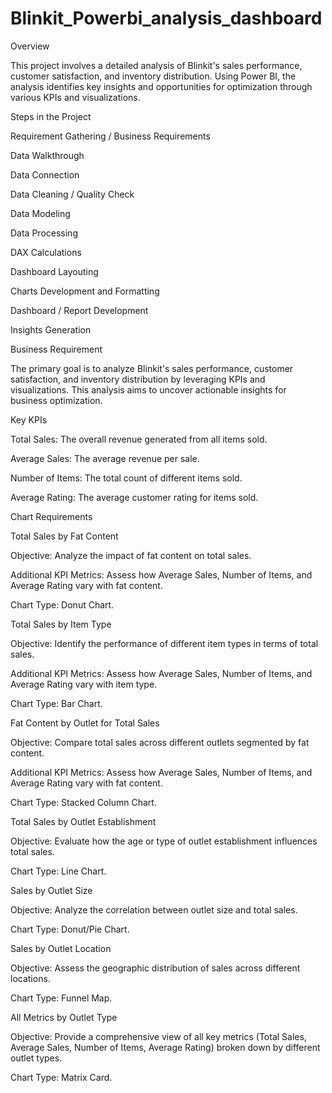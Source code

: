 # Blinkit_Powerbi_analysis_dashboard

Overview

This project involves a detailed analysis of Blinkit's sales performance, customer satisfaction, and inventory distribution. Using Power BI, the analysis identifies key insights and opportunities for optimization through various KPIs and visualizations.

Steps in the Project

Requirement Gathering / Business Requirements

Data Walkthrough

Data Connection

Data Cleaning / Quality Check

Data Modeling

Data Processing

DAX Calculations

Dashboard Layouting

Charts Development and Formatting

Dashboard / Report Development

Insights Generation

Business Requirement

The primary goal is to analyze Blinkit's sales performance, customer satisfaction, and inventory distribution by leveraging KPIs and visualizations. This analysis aims to uncover actionable insights for business optimization.

Key KPIs

Total Sales: The overall revenue generated from all items sold.

Average Sales: The average revenue per sale.

Number of Items: The total count of different items sold.

Average Rating: The average customer rating for items sold.

Chart Requirements

Total Sales by Fat Content

Objective: Analyze the impact of fat content on total sales.

Additional KPI Metrics: Assess how Average Sales, Number of Items, and Average Rating vary with fat content.

Chart Type: Donut Chart.

Total Sales by Item Type

Objective: Identify the performance of different item types in terms of total sales.

Additional KPI Metrics: Assess how Average Sales, Number of Items, and Average Rating vary with item type.

Chart Type: Bar Chart.

Fat Content by Outlet for Total Sales

Objective: Compare total sales across different outlets segmented by fat content.

Additional KPI Metrics: Assess how Average Sales, Number of Items, and Average Rating vary with fat content.

Chart Type: Stacked Column Chart.

Total Sales by Outlet Establishment

Objective: Evaluate how the age or type of outlet establishment influences total sales.

Chart Type: Line Chart.

Sales by Outlet Size

Objective: Analyze the correlation between outlet size and total sales.

Chart Type: Donut/Pie Chart.

Sales by Outlet Location

Objective: Assess the geographic distribution of sales across different locations.

Chart Type: Funnel Map.

All Metrics by Outlet Type

Objective: Provide a comprehensive view of all key metrics (Total Sales, Average Sales, Number of Items, Average Rating) broken down by different outlet types.

Chart Type: Matrix Card.
